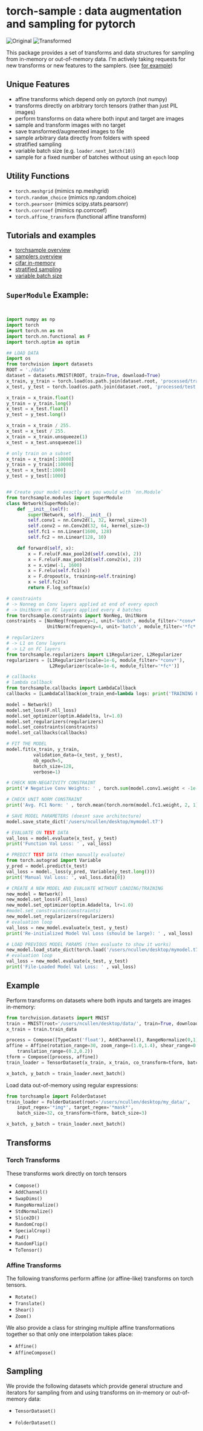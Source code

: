 # torch-sample : data augmentation and sampling for pytorch


![Original](https://github.com/ncullen93/torchsample/blob/master/tutorials/imgs/orig1.png "Original") ![Transformed](https://github.com/ncullen93/torchsample/blob/master/tutorials/imgs/tform1.png "Transformed")

This package provides a set of transforms and data structures for sampling from in-memory or out-of-memory data. 
I'm actively  taking requests for new transforms or new features to the samplers. 
(see [for example](https://github.com/ncullen93/torchsample/issues/1))

## Unique Features
- affine transforms which depend only on pytorch (not numpy)
- transforms directly on arbitrary torch tensors (rather than just PIL images)
- perform transforms on data where both input and target are images
- sample and transform images with no target
- save transformed/augmented images to file
- sample arbitrary data directly from folders with speed
- stratified sampling
- variable batch size (e.g. `loader.next_batch(10)`)
- sample for a fixed number of batches without using an `epoch` loop

## Utility Functions
- `torch.meshgrid` (mimics np.meshgrid)
- `torch.random_choice` (mimics np.random.choice)
- `torch.pearsonr` (mimics scipy.stats.pearsonr)
- `torch.corrcoef` (mimics np.corrcoef)
- `torch.affine_transform` (functional affine transform)

## Tutorials and examples
- [torchsample overview](https://github.com/ncullen93/torchsample/blob/master/tutorials/torchsample%20tutorial.ipynb) 
- [samplers overview](https://github.com/ncullen93/torchsample/blob/master/tutorials/Samplers.ipynb)
- [cifar in-memory](https://github.com/ncullen93/torchsample/blob/master/examples/cifar_TensorDataset.py)
- [stratified sampling](https://github.com/ncullen93/torchsample/blob/master/examples/stratified_sampling.py)
- [variable batch size](https://github.com/ncullen93/torchsample/blob/master/examples/variable_batchsize.py)

## `SuperModule` Example:

```python


import numpy as np
import torch
import torch.nn as nn
import torch.nn.functional as F
import torch.optim as optim

## LOAD DATA
import os
from torchvision import datasets
ROOT = './data'
dataset = datasets.MNIST(ROOT, train=True, download=True)
x_train, y_train = torch.load(os.path.join(dataset.root, 'processed/training.pt'))
x_test, y_test = torch.load(os.path.join(dataset.root, 'processed/test.pt'))

x_train = x_train.float()
y_train = y_train.long()
x_test = x_test.float()
y_test = y_test.long()

x_train = x_train / 255.
x_test = x_test / 255.
x_train = x_train.unsqueeze(1)
x_test = x_test.unsqueeze(1)

# only train on a subset
x_train = x_train[:10000]
y_train = y_train[:10000]
x_test = x_test[:1000]
y_test = y_test[:1000]


## Create your model exactly as you would with `nn.Module`
from torchsample.modules import SuperModule
class Network(SuperModule):
    def __init__(self):
        super(Network, self).__init__()
        self.conv1 = nn.Conv2d(1, 32, kernel_size=3)
        self.conv2 = nn.Conv2d(32, 64, kernel_size=3)
        self.fc1 = nn.Linear(1600, 128)
        self.fc2 = nn.Linear(128, 10)

    def forward(self, x):
        x = F.relu(F.max_pool2d(self.conv1(x), 2))
        x = F.relu(F.max_pool2d(self.conv2(x), 2))
        x = x.view(-1, 1600)
        x = F.relu(self.fc1(x))
        x = F.dropout(x, training=self.training)
        x = self.fc2(x)
        return F.log_softmax(x)

# constraints
# -> Nonneg on Conv layers applied at end of every epoch
# -> UnitNorm on FC layers applied every 4 batches
from torchsample.constraints import NonNeg, UnitNorm
constraints = [NonNeg(frequency=1, unit='batch', module_filter='*conv*'),
               UnitNorm(frequency=4, unit='batch', module_filter='*fc*')]

# regularizers 
# -> L1 on Conv layers
# -> L2 on FC layers
from torchsample.regularizers import L1Regularizer, L2Regularizer
regularizers = [L1Regularizer(scale=1e-6, module_filter='*conv*'),
                L2Regularizer(scale=1e-6, module_filter='*fc*')]

# callbacks
# lambda callback
from torchsample.callbacks import LambdaCallback
callbacks = [LambdaCallback(on_train_end=lambda logs: print('TRAINING FINISHED'))]

model = Network()
model.set_loss(F.nll_loss)
model.set_optimizer(optim.Adadelta, lr=1.0)
model.set_regularizers(regularizers)
model.set_constraints(constraints)
model.set_callbacks(callbacks)

# FIT THE MODEL
model.fit(x_train, y_train, 
          validation_data=(x_test, y_test),
          nb_epoch=5, 
          batch_size=128,
          verbose=1)

# CHECK NON-NEGATIVITY CONSTRAINT
print('# Negative Conv Weights: ' , torch.sum(model.conv1.weight < -1e-5).data[0])

# CHECK UNIT NORM CONSTRAINT
print('Avg. FC1 Norm: ' , torch.mean(torch.norm(model.fc1.weight, 2, 1)).data[0])

# SAVE MODEL PARAMETERS (doesnt save architecture)
model.save_state_dict('/users/ncullen/desktop/mymodel.t7')

# EVALUATE ON TEST DATA
val_loss = model.evaluate(x_test, y_test)
print('Function Val Loss: ' , val_loss)

# PREDICT TEST DATA (then manually evaluate)
from torch.autograd import Variable
y_pred = model.predict(x_test)
val_loss = model._loss(y_pred, Variable(y_test.long()))
print('Manual Val Loss: ', val_loss.data[0])

# CREATE A NEW MODEL AND EVALUATE WITHOUT LOADING/TRAINING
new_model = Network()
new_model.set_loss(F.nll_loss)
new_model.set_optimizer(optim.Adadelta, lr=1.0)
#model.set_constraints(constraints)
new_model.set_regularizers(regularizers)
# evaluation loop
val_loss = new_model.evaluate(x_test, y_test)
print('Re-initialized Model Val Loss (should be large): ' , val_loss)

# LOAD PREVIOUS MODEL PARAMS (then evaluate to show it works)
new_model.load_state_dict(torch.load('/users/ncullen/desktop/mymodel.t7'))
# evaluation loop
val_loss = new_model.evaluate(x_test, y_test)
print('File-Loaded Model Val Loss: ' , val_loss)
```

## Example
Perform transforms on datasets where both inputs and targets are images in-memory:

```python
from torchvision.datasets import MNIST
train = MNIST(root='/users/ncullen/desktop/data/', train=True, download=True)
x_train = train.train_data

process = Compose([TypeCast('float'), AddChannel(), RangeNormalize(0,1)])
affine = Affine(rotation_range=30, zoom_range=(1.0,1.4), shear_range=0.1,
    translation_range=(0.2,0.2))
tform = Compose([process, affine])
train_loader = TensorDataset(x_train, x_train, co_transform=tform, batch_size=3)

x_batch, y_batch = train_loader.next_batch()

```

Load data out-of-memory using regular expressions:

```python
from torchsample import FolderDataset
train_loader = FolderDataset(root='/users/ncullen/desktop/my_data/', 
    input_regex='*img*', target_regex='*mask*',
    batch_size=32, co_transform=tform, batch_size=3)

x_batch, y_batch = train_loader.next_batch()
```


## Transforms

### Torch Transforms
These transforms work directly on torch tensors

- `Compose()` 
- `AddChannel()`
- `SwapDims()` 
- `RangeNormalize()` 
- `StdNormalize()` 
- `Slice2D()` 
- `RandomCrop()` 
- `SpecialCrop()` 
- `Pad()` 
- `RandomFlip()` 
- `ToTensor()` 

### Affine Transforms
The following transforms perform affine (or affine-like) transforms on torch tensors. 

- `Rotate()` 
- `Translate()` 
- `Shear()` 
- `Zoom()` 

We also provide a class for stringing multiple affine transformations together so that only one interpolation takes place:

- `Affine()` 
- `AffineCompose()` 

## Sampling
We provide the following datasets which provide general structure and iterators for sampling from and using transforms on in-memory or out-of-memory data:

- `TensorDataset()` 

- `FolderDataset()` 
